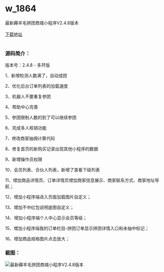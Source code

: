 # w_1864
最新薅羊毛拼团商城小程序V2.4.8版本
<br/></br>
[下载地址](https://www.uuid2.com/1864.html "下载地址")
<br/></br>
<h3>源码简介：</h3>
<p>版本号：2.4.8 - 多开版<p>
<p>1、新增检测人数满了，自动成团<p>
<p>2、优化后台订单列表的加载速度<p>
<p>3、机器人不要重复参团<p>
<p>4、帮助中心完善<p>
<p>5、参团限制人数的到了可以继续参团<p>
<p>6、完成多人核销功能<p>
<p>7、修改商家抽佣计算代码<p>
<p>8、修复首页的新购买记录出现其他小程序的数据<p>
<p>9、新增操作员权限<p>
<p>10、会员列表、合伙人列表，新增了查看下级列表<p>
<p>11、增加商品详情页、订单详情页增加商家信息展示、商家联系方式、商家地址导航；<p>
<p>12、增加小程序端进入页面加载图片自定义；<p>
<p>13、增加不中红包说明底图自定义；<p>
<p>14、增加小程序端个人中心显示会员等级；<p>
<p>15、增加小程序端我的订单栏目-拼团订单显示拼团详情入口和未抽中标记；<p>
<p>16、增加商品规格图片点击放大；<p>
<h3>截图：</h3>
<img src="https://www.uuid2.com/wp-content/uploads/img/202112/7a7491a476.jpg" alt="最新薅羊毛拼团商城小程序V2.4.8版本">
